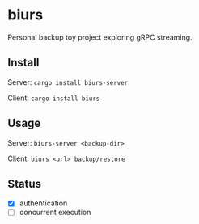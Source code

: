 # biurs

Personal backup toy project exploring gRPC streaming.

## Install
Server: `cargo install biurs-server`

Client: `cargo install biurs`

## Usage
Server: `biurs-server <backup-dir>`

Client: `biurs <url> backup/restore`

## Status
- [x] authentication 
- [ ] concurrent execution
